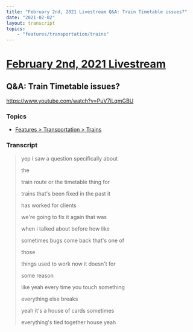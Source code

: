 ```yaml
---
title: "February 2nd, 2021 Livestream Q&A: Train Timetable issues?"
date: "2021-02-02"
layout: transcript
topics:
    - "features/transportation/trains"
---
```

# [February 2nd, 2021 Livestream](../2021-02-02.md)
## Q&A: Train Timetable issues?
https://www.youtube.com/watch?v=PuV7iLqmGBU

### Topics
* [Features > Transportation > Trains](../topics/features/transportation/trains.md)

### Transcript

> yep i saw a question specifically about
>
> the
>
> train route or the timetable thing for
>
> trains that's been fixed in the past it
>
> has worked for clients
>
> we're going to fix it again that was
>
> when i talked about before how like
>
> sometimes bugs come back that's one of
>
> those
>
> things used to work now it doesn't for
>
> some reason
>
> like yeah every time you touch something
>
> everything else breaks
>
> yeah it's a house of cards sometimes
>
> everything's tied together house yeah
>
